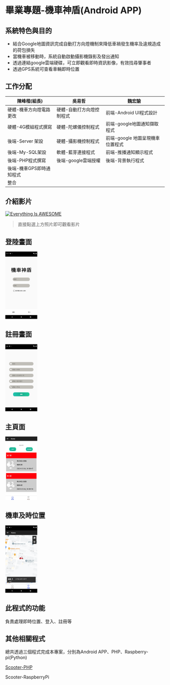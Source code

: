 # 畢業專題-機車神盾(Android APP)

## 系統特色與目的
- 結合Google地圖資訊完成自動打方向燈機制來降低車禍發生機率及違規造成的荷包損失
- 當機車被移動時，系統自動啟動攝影機錄影及發出通知
- 透過連結google雲端硬碟，可立即觀看即時資訊影像，有效找尋肇事者
- 透過GPS系統可查看車輛即時位置

## 工作分配
|			陳峰楷(組長)		|			吳易哲				|				魏宏諭				|
|-------------------------------|-------------------------------|-----------------------------------|
|	硬體-機車方向燈電路更改	    |	硬體-自動打方向燈控制程式	|	前端-Android  UI程式設計		|
|	硬體-4G模組程式撰寫	  		|	硬體-陀螺儀控制程式			|	前端-google地圖通知擷取程式		|
|	後端-Server 架設			|	硬體-攝影機控制程式			|	前端-google 地圖呈現機車位置程式|
|	後端-My-SQL架設				|	軟體-藍芽連接程式			|	前端-推播通知顯示程式			|
|	後端-PHP程式撰寫			|	後端-google雲端授權			|	後端-背景執行程式				|
|	後端-機車GPS即時通知程式	|
|	整合						|

## 介紹影片
[![Everything Is AWESOME](https://i9.ytimg.com/vi_webp/MKq39cfuKiU/mqdefault.webp?v=61ece5cd&sqp=CIDLs48G&rs=AOn4CLDG1JZ-1XUmG8rgi_MGaL1J1ATxeA)](https://www.youtube.com/watch?v=MKq39cfuKiU "Everything Is AWESOME")
> 直接點選上方照片即可觀看影片

## 登陸畫面
<img src="img/Login.png" width="20%" height="20%">

## 註冊畫面
<img src="img/register.png" width="20%" height="20%">

## 主頁面
<img src="img/notification.jpg" width="20%" height="20%">

## 機車及時位置
<img src="img/Location.png" width="20%" height="20%">

## 此程式的功能
負責處理即時位置、登入、註冊等

## 其他相關程式

總共透過三個程式完成本專案，分別為Android APP、PHP、Raspberry-pi(Python)

[Scooter-PHP](https://github.com/timtimno1/Scooter-PHP)

Scooter-RaspberryPi
